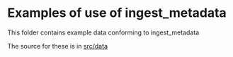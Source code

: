 # Examples of use of ingest_metadata

This folder contains example data conforming to ingest_metadata

The source for these is in [src/data](../src/data/examples)
